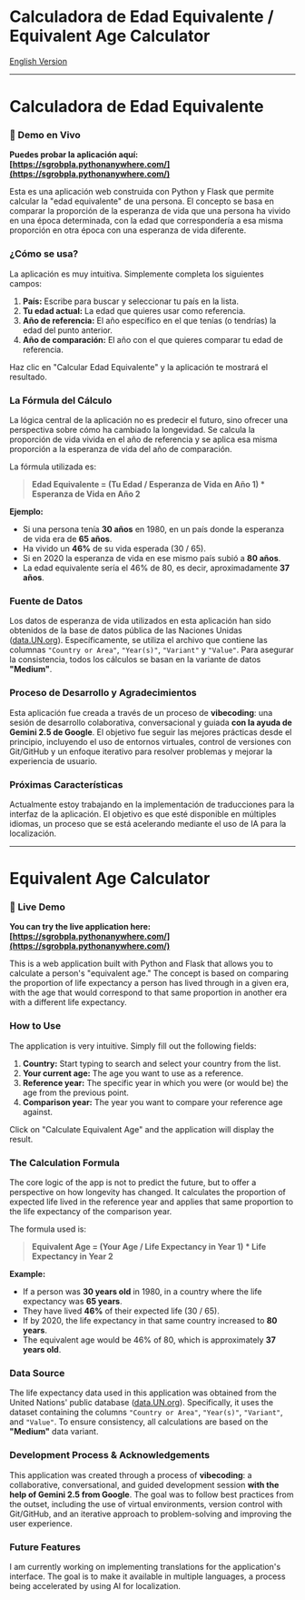 # Calculadora de Edad Equivalente / Equivalent Age Calculator

[English Version](#equivalent-age-calculator)

---

<h1 id="versión-en-español">Calculadora de Edad Equivalente</h1>

### 🚀 Demo en Vivo
**Puedes probar la aplicación aquí: [https://sgrobpla.pythonanywhere.com/](https://sgrobpla.pythonanywhere.com/)**

Esta es una aplicación web construida con Python y Flask que permite calcular la "edad equivalente" de una persona. El concepto se basa en comparar la proporción de la esperanza de vida que una persona ha vivido en una época determinada, con la edad que correspondería a esa misma proporción en otra época con una esperanza de vida diferente.

### ¿Cómo se usa?

La aplicación es muy intuitiva. Simplemente completa los siguientes campos:

1.  **País:** Escribe para buscar y seleccionar tu país en la lista.
2.  **Tu edad actual:** La edad que quieres usar como referencia.
3.  **Año de referencia:** El año específico en el que tenías (o tendrías) la edad del punto anterior.
4.  **Año de comparación:** El año con el que quieres comparar tu edad de referencia.

Haz clic en "Calcular Edad Equivalente" y la aplicación te mostrará el resultado.

### La Fórmula del Cálculo

La lógica central de la aplicación no es predecir el futuro, sino ofrecer una perspectiva sobre cómo ha cambiado la longevidad. Se calcula la proporción de vida vivida en el año de referencia y se aplica esa misma proporción a la esperanza de vida del año de comparación.

La fórmula utilizada es:

> **Edad Equivalente = (Tu Edad / Esperanza de Vida en Año 1) * Esperanza de Vida en Año 2**

**Ejemplo:**
- Si una persona tenía **30 años** en 1980, en un país donde la esperanza de vida era de **65 años**.
- Ha vivido un **46%** de su vida esperada (30 / 65).
- Si en 2020 la esperanza de vida en ese mismo país subió a **80 años**.
- La edad equivalente sería el 46% de 80, es decir, aproximadamente **37 años**.

### Fuente de Datos

Los datos de esperanza de vida utilizados en esta aplicación han sido obtenidos de la base de datos pública de las Naciones Unidas ([data.UN.org](http://data.UN.org/)). Específicamente, se utiliza el archivo que contiene las columnas `"Country or Area"`, `"Year(s)"`, `"Variant"` y `"Value"`. Para asegurar la consistencia, todos los cálculos se basan en la variante de datos **"Medium"**.

### Proceso de Desarrollo y Agradecimientos

Esta aplicación fue creada a través de un proceso de **vibecoding**: una sesión de desarrollo colaborativa, conversacional y guiada **con la ayuda de Gemini 2.5 de Google**. El objetivo fue seguir las mejores prácticas desde el principio, incluyendo el uso de entornos virtuales, control de versiones con Git/GitHub y un enfoque iterativo para resolver problemas y mejorar la experiencia de usuario.

### Próximas Características

Actualmente estoy trabajando en la implementación de traducciones para la interfaz de la aplicación. El objetivo es que esté disponible en múltiples idiomas, un proceso que se está acelerando mediante el uso de IA para la localización.

---

<h1 id="equivalent-age-calculator">Equivalent Age Calculator</h1>

### 🚀 Live Demo
**You can try the live application here: [https://sgrobpla.pythonanywhere.com/](https://sgrobpla.pythonanywhere.com/)**

This is a web application built with Python and Flask that allows you to calculate a person's "equivalent age." The concept is based on comparing the proportion of life expectancy a person has lived through in a given era, with the age that would correspond to that same proportion in another era with a different life expectancy.

### How to Use

The application is very intuitive. Simply fill out the following fields:

1.  **Country:** Start typing to search and select your country from the list.
2.  **Your current age:** The age you want to use as a reference.
3.  **Reference year:** The specific year in which you were (or would be) the age from the previous point.
4.  **Comparison year:** The year you want to compare your reference age against.

Click on "Calculate Equivalent Age" and the application will display the result.

### The Calculation Formula

The core logic of the app is not to predict the future, but to offer a perspective on how longevity has changed. It calculates the proportion of expected life lived in the reference year and applies that same proportion to the life expectancy of the comparison year.

The formula used is:

> **Equivalent Age = (Your Age / Life Expectancy in Year 1) * Life Expectancy in Year 2**

**Example:**
- If a person was **30 years old** in 1980, in a country where the life expectancy was **65 years**.
- They have lived **46%** of their expected life (30 / 65).
- If by 2020, the life expectancy in that same country increased to **80 years**.
- The equivalent age would be 46% of 80, which is approximately **37 years old**.

### Data Source

The life expectancy data used in this application was obtained from the United Nations' public database ([data.UN.org](http://data.UN.org/)). Specifically, it uses the dataset containing the columns `"Country or Area"`, `"Year(s)"`, `"Variant"`, and `"Value"`. To ensure consistency, all calculations are based on the **"Medium"** data variant.

### Development Process & Acknowledgements

This application was created through a process of **vibecoding**: a collaborative, conversational, and guided development session **with the help of Gemini 2.5 from Google**. The goal was to follow best practices from the outset, including the use of virtual environments, version control with Git/GitHub, and an iterative approach to problem-solving and improving the user experience.

### Future Features

I am currently working on implementing translations for the application's interface. The goal is to make it available in multiple languages, a process being accelerated by using AI for localization.